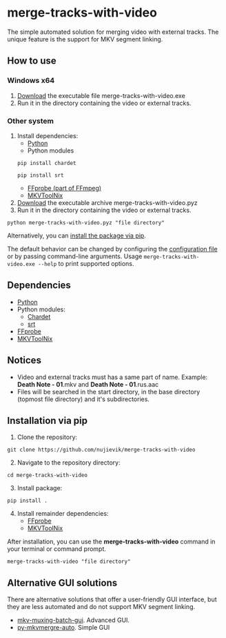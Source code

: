 # merge-tracks-with-video

The simple automated solution for merging video with external tracks.
The unique feature is the support for MKV segment linking.

## How to use

### Windows x64

1. [Download](
https://github.com/nujievik/merge-tracks-with-video/releases) the
executable file merge-tracks-with-video.exe
2. Run it in the directory containing the video or external tracks.

### Other system

1. Install dependencies:
    - [Python](https://www.python.org/downloads/)
    - Python modules
    ```
    pip install chardet
    ```
    ```
    pip install srt
    ```
    - [FFprobe (part of FFmpeg)](https://ffmpeg.org/download.html)
    - [MKVToolNix](https://mkvtoolnix.download/)
2. [Download](
https://github.com/nujievik/merge-tracks-with-video/releases) the
executable archive merge-tracks-with-video.pyz
3. Run it in the directory containing the video or external tracks.
```
python merge-tracks-with-video.pyz "file directory"
```

Alternatively, you can [install the package via pip](
#Installation-via-pip).

The default behavior can be changed by configuring the
[configuration file](
https://github.com/nujievik/merge-tracks-with-video/blob/main/config-merge-tracks-with-video.ini)
or by passing command-line arguments.
Usage `merge-tracks-with-video.exe --help` to print supported options.

## Dependencies

- [Python](https://www.python.org/downloads/)
- Python modules:
    - [Chardet](https://github.com/chardet/chardet)
    - [srt](https://github.com/cdown/srt)
- [FFprobe](https://ffmpeg.org/download.html)
- [MKVToolNix](https://mkvtoolnix.download/)

## Notices

- Video and external tracks must has a same part of name. Example:
**Death Note - 01**.mkv and **Death Note - 01**.rus.aac
- Files will be searched in the start directory, in the base directory 
(topmost file directory) and it's subdirectories.

## Installation via pip

1. Clone the repository:
```
git clone https://github.com/nujievik/merge-tracks-with-video
```
2. Navigate to the repository directory:
```
cd merge-tracks-with-video
```
3. Install package:
```
pip install .
```
4. Install remainder dependencies:
    - [FFprobe](https://ffmpeg.org/download.html)
    - [MKVToolNix](https://mkvtoolnix.download/)

After installation, you can use the **merge-tracks-with-video** command
in your terminal or command prompt.
```
merge-tracks-with-video "file directory"
```

## Alternative GUI solutions

There are alternative solutions that offer a user-friendly GUI
interface, but they are less automated and do not support MKV segment
linking.

- [mkv-muxing-batch-gui](
https://github.com/yaser01/mkv-muxing-batch-gui). Advanced GUI.
- [py-mkvmergre-auto](https://github.com/LedyBacer/py-mkvmergre-auto).
Simple GUI
